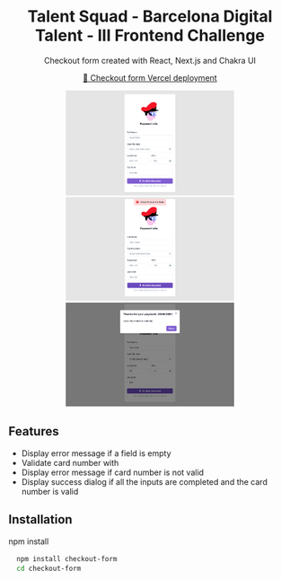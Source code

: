 <div id="header" align="center">

  <h1>Talent Squad - Barcelona Digital Talent - III Frontend Challenge</h1>
  
   <p>Checkout form created with React, Next.js and Chakra UI</p>
  
  
  [🔗 Checkout form Vercel deployment](https://checkout-form-lilac.vercel.app/)
 
  
  <img src="public/Screenshot001.png" alt="App screenshot" width="300"  />
 
 <img src="public/Screenshot002.png" alt="App screenshot" width="300"  />
 
 <img src="public/Screenshot003.png" alt="App screenshot" width="300"  />
 


</div>


## Features

- Display error message if a field is empty
- Validate card number with 
- Display error message if card number is not valid
- Display success dialog if all the inputs are completed and the card number is valid


## Installation

npm install

```bash
  npm install checkout-form
  cd checkout-form
```
    
